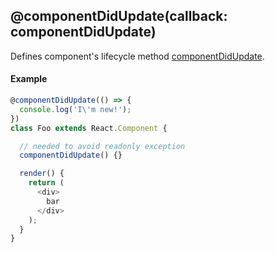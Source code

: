 ## @componentDidUpdate(callback: componentDidUpdate)

Defines component's lifecycle method [componentDidUpdate](https://facebook.github.io/react/docs/component-specs.html#updating-componentdidupdate).

#### Example

```js
@componentDidUpdate(() => {
  console.log('I\'m new!');
})
class Foo extends React.Component {

  // needed to avoid readonly exception
  componentDidUpdate() {}

  render() {
    return (
      <div>
        bar
      </div>
    );
  }
}
```
